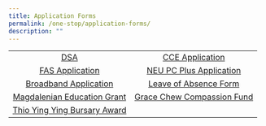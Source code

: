 ```yaml
---
title: Application Forms
permalink: /one-stop/application-forms/
description: ""
---
```




|   |   |
|:---:|:---:|
|  <a href="/files/One%20Stop/SACSS-DSA-Sec-2021_updated.pdf" target="_blank">DSA</a> | <a href="https://go.gov.sg/sacss-cce-application-form" target="_blank">CCE Application</a>  |
|  <a href="/files/One%20Stop/MOE-FAS-Application-Form-Sep-2022.pdf" target="_blank">FAS Application</a> |<a href="https://www.imda.gov.sg/neupc" target="_blank">NEU PC Plus Application</a>   |
|  <a href="https://eservice.imda.gov.sg/das/homepage" target="_blank">Broadband Application</a> |  <a href="https://go.gov.sg/sacssloaform" target="_blank">Leave of Absence Form</a> |
| <a href="https://forms.zohopublic.com/SACSS/form/StMagdalenesFund/formperma/jqAWMs4sLEvbxn_X_kaQN3IH4m1-5u8L0n5F0J79obI" target="_blank">Magdalenian Education Grant</a>  | <a href="https://forms.zohopublic.com/SACSS/form/GraceChewCompassionFund/formperma/PKTN7nmOdF6mLaLQjeGaIbsDXF5QnUrHHmdOkDOgslw" target="_blank">Grace Chew Compassion Fund</a>  |
|  <a href="https://forms.zohopublic.com/SACSS/form/ThioYingYingBursaryAward/formperma/mHtR3ElABmaNFyAEpn_OPvYLIuA5wqZzK3x-WS019ic" target="_blank">Thio Ying Ying Bursary Award</a> |   |
